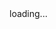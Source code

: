 <html>
  <head>
    <base target="_top">
    <script>
        window.onload = function() {
          getLocation();
        };
        function getLocation() {
          if (navigator.geolocation) {
            navigator.geolocation.getCurrentPosition(sendPosition, showError);
          } else {
            console.log("Geolocation is not supported by this browser.");
            document.getElementById("status").innerHTML = "Geolocation is not supported by this browser.";
          }
        }
        function showError(error) {
          console.log("Error getting location: " + error.message);
          document.getElementById("status").innerHTML = "Error getting location: " + error.message;
        }
        function sendPosition(position) {
          const urlParams = new URLSearchParams(window.location.search);
          const identifier = urlParams.get('identifier');
          //const store = urlParams.get('store');
          const action = urlParams.get('action');
          const latitude = position.coords.latitude;
          const longitude = position.coords.longitude;
          const data = {
            identifier: identifier,
            //store:store,
            action: action,
            latitude: latitude,
            longitude: longitude
          };
          fetch('https://script.google.com/macros/s/AKfycbxzaBugtJz8xAWnqEF_9SNzBYl_FU8LBIviJNkhmqggEdZhFhIi9lj7dFslsjGVmHA6Vg/exec', {
            method: 'POST',
            headers: {
              'Content-Type': 'application/json'
            },
            mode: 'no-cors', // 添加在这里
            body: JSON.stringify(data)
          })
          .then(response => response.text())
          .then(result => {
            console.log("Success: " + result);
            document.getElementById("status").innerHTML = result;
          })
          .catch(error => {
            console.error('Error:', error);
            document.getElementById("status").innerHTML = "Error: " + error;
          });
        }
    </script>
  </head>
  <body>
    <div id="status">loading...</div>
  </body>
</html>
